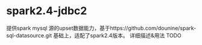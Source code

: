 # spark2.4-jdbc2
提供spark mysql 源的upset数据能力，基于https://github.com/dounine/spark-sql-datasource.git 基础上，适配了spark2.4版本。
详细描述&用法 TODO
